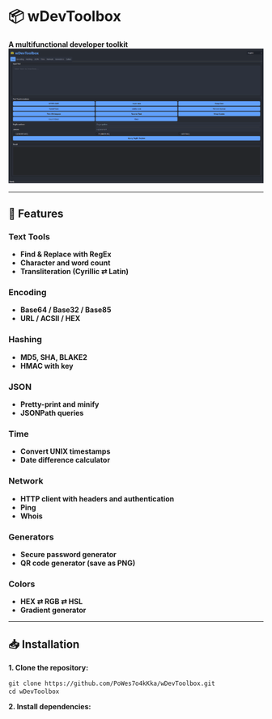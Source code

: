 # 📦 wDevToolbox
**A multifunctional developer toolkit**
![wDevToolbox](assets/screens/wDevToolboxScreen.png)
***
## 🚀 Features

### **Text Tools**

- **Find & Replace with RegEx**
- **Character and word count**
- **Transliteration (Cyrillic ⇄ Latin)**

### **Encoding**

- **Base64 / Base32 / Base85**
- **URL / ACSII / HEX**

### **Hashing**

- **MD5, SHA, BLAKE2**
- **HMAC with key**

### **JSON**

- **Pretty-print and minify**
- **JSONPath queries**

### **Time**

- **Convert UNIX timestamps**
- **Date difference calculator**

### **Network**

- **HTTP client with headers and authentication**
- **Ping**
- **Whois**

### **Generators**

- **Secure password generator**
- **QR code generator (save as PNG)**

### **Colors**

- **HEX ⇄ RGB ⇄ HSL**
- **Gradient generator**
***
## 📥 Installation
**1. Clone the repository:**
```
git clone https://github.com/PoWes7o4kKka/wDevToolbox.git
cd wDevToolbox
```
**2. Install dependencies:**
